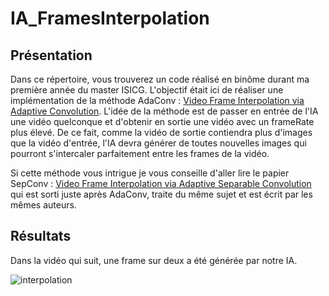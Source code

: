 # IA_FramesInterpolation

## Présentation

Dans ce répertoire, vous trouverez un code réalisé en binôme durant ma première année du master ISICG. L'objectif était ici de réaliser une implémentation de la méthode AdaConv : [Video Frame Interpolation via Adaptive Convolution](https://arxiv.org/pdf/1703.07514.pdf). L'idée de la méthode est de passer en entrée de l'IA une vidéo quelconque et d'obtenir en sortie une vidéo avec un frameRate plus élevé. De ce fait, comme la vidéo de sortie contiendra plus d'images que la vidéo d'entrée, l'IA devra générer de toutes nouvelles images qui pourront s'intercaler parfaitement entre les frames de la vidéo.

Si cette méthode vous intrigue je vous conseille d'aller lire le papier SepConv : [Video Frame Interpolation via Adaptive Separable Convolution](https://arxiv.org/pdf/1708.01692.pdf) qui est sorti juste après AdaConv, traite du même sujet et est écrit par les mêmes auteurs.

## Résultats

Dans la vidéo qui suit, une frame sur deux a été générée par notre IA.

![interpolation](results/interpolation.gif)
